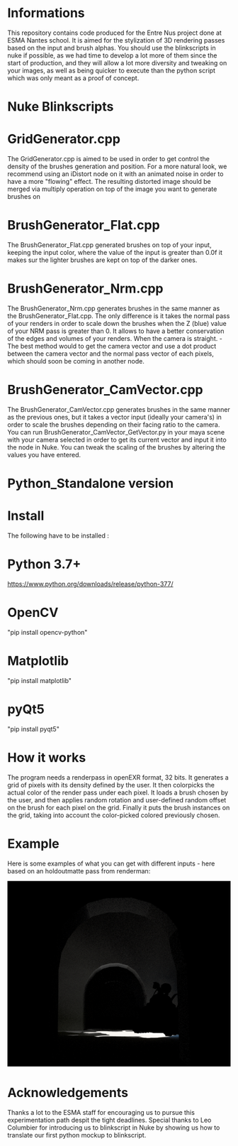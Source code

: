# Informations
This repository contains code produced for the Entre Nus project done at ESMA Nantes school.
It is aimed for the stylization of 3D rendering passes based on the input and brush alphas.
You should use the blinkscripts in nuke if possible, as we had time to develop a lot more of them since the start of production, and they will allow a lot more diversity and tweaking on your images, as well as being quicker to execute than the python script which was only meant as a proof of concept. 


# Nuke Blinkscripts

# GridGenerator.cpp
The GridGenerator.cpp is aimed to be used in order to get control the density of the brushes generation and position. For a more natural look, we recommend using an iDistort node on it with an animated noise in order to have a more "flowing" effect. The resulting distorted image should be merged via multiply operation on top of the image you want to generate brushes on
# BrushGenerator_Flat.cpp
The BrushGenerator_Flat.cpp generated brushes on top of your input, keeping the input color, where the value of the input is greater than 0.0f it makes sur the lighter brushes are kept on top of the darker ones.
# BrushGenerator_Nrm.cpp
The BrushGenerator_Nrm.cpp generates brushes in the same manner as the BrushGenerator_Flat.cpp. The only difference is it takes the normal pass of your renders in order to scale down the brushes when the Z (blue) value of your NRM pass is greater than 0. It allows to have a better conservation of the edges and volumes of your renders. When the camera is straight. - The best method would to get the camera vector and use a dot product between the camera vector and the normal pass vector of each pixels, which should soon be coming in another node.
# BrushGenerator_CamVector.cpp
The BrushGenerator_CamVector.cpp generates brushes in the same manner as the previous ones, but it takes a vector input (ideally your camera's) in order to scale the brushes depending on their facing ratio to the camera. You can run BrushGenerator_CamVector_GetVector.py in your maya scene with your camera selected in order to get its current vector and input it into the node in Nuke. You can tweak the scaling of the brushes by altering the values you have entered.


# Python_Standalone version
# Install
The following have to be installed :
# Python 3.7+
https://www.python.org/downloads/release/python-377/
# OpenCV
"pip install opencv-python"
# Matplotlib
"pip install matplotlib"
# pyQt5
"pip install pyqt5"

# How it works
The program needs a renderpass in openEXR format, 32 bits. It generates a grid of pixels with its density defined by the user. It then colorpicks the actual color of the render pass under each pixel. It loads a brush chosen by the user, and then applies random rotation and user-defined random offset on the brush for each pixel on the grid. Finally it puts the brush instances on the grid, taking into account the color-picked colored previously chosen.


# Example
Here is some examples of what you can get with different inputs - here based on an holdoutmatte pass from renderman:

![](/_exampleGif/Test_v0_001.gif)

# Acknowledgements
Thanks a lot to the ESMA staff for encouraging us to pursue this experimentation path despit the tight deadlines. Special thanks to Leo Columbier for introducing us to blinkscript in Nuke by showing us how to translate our first python mockup to blinkscript.